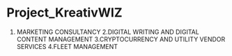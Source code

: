 # Project_KreativWIZ
1. MARKETING CONSULTANCY 2.DIGITAL WRITING AND DIGITAL CONTENT MANAGEMENT 3.CRYPTOCURRENCY AND UTILITY VENDOR SERVICES 4.FLEET MANAGEMENT
